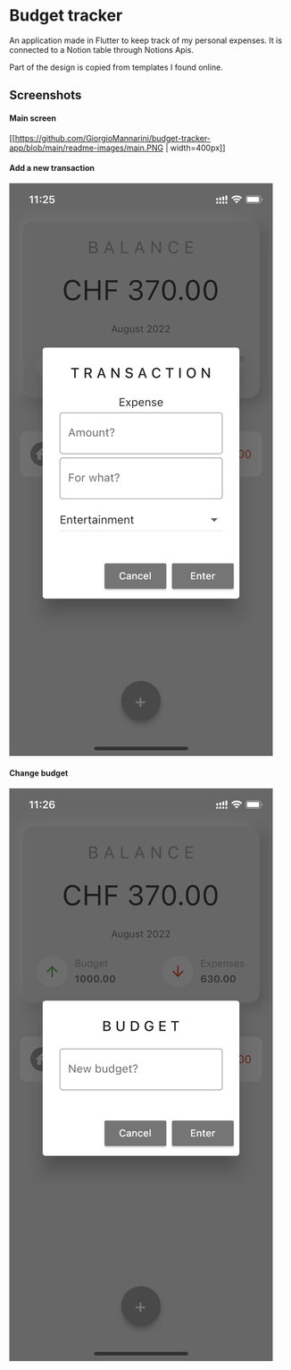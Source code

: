 # Budget tracker

An application made in Flutter to keep track of my personal expenses. 
It is connected to a Notion table through Notions Apis.

Part of the design is copied from templates I found online.

## Screenshots
#### Main screen
[[https://github.com/GiorgioMannarini/budget-tracker-app/blob/main/readme-images/main.PNG | width=400px]]

#### Add a new transaction

![alt text](https://github.com/GiorgioMannarini/budget-tracker-app/blob/main/readme-images/add.PNG)

#### Change budget

![alt text](https://github.com/GiorgioMannarini/budget-tracker-app/blob/main/readme-images/budget.PNG)